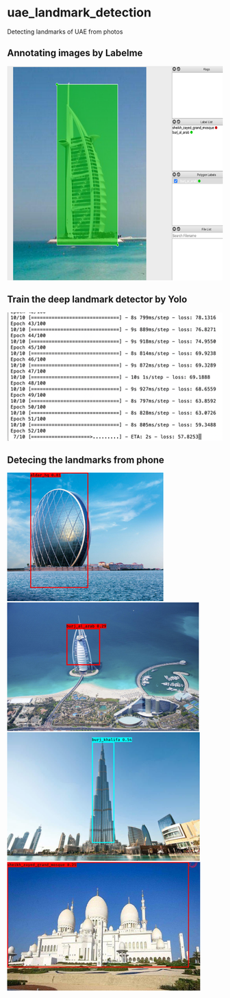 # uae_landmark_detection
Detecting landmarks of UAE from photos

## Annotating images by Labelme

<img src="https://raw.githubusercontent.com/yanliang12/uae_landmark_detection/main/WX20201009-204241%402x.png" height="500">

## Train the deep landmark detector by Yolo

<img src="https://raw.githubusercontent.com/yanliang12/uae_landmark_detection/main/WX20201009-204729%402x.png" height="300">

## Detecing the landmarks from phone

<img src="https://raw.githubusercontent.com/yanliang12/uae_landmark_detection/main/aldar_hq8_detected.jpg" height="300"> <img src="https://raw.githubusercontent.com/yanliang12/uae_landmark_detection/main/burj_al_arab3_detected.jpeg" height="300"> <img src="https://raw.githubusercontent.com/yanliang12/uae_landmark_detection/main/burj_khalifa4_detected.jpg" height="300"> <img src="https://raw.githubusercontent.com/yanliang12/uae_landmark_detection/main/sheikh_zayed_grand_mosque8_detected.jpg" height="300">





